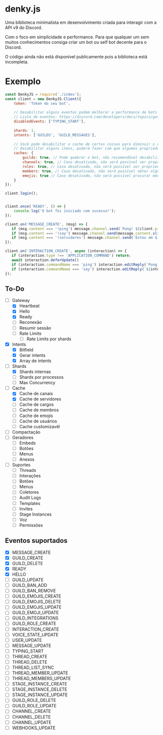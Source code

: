 # denky.js
Uma biblioteca minimalista em desenvolvimento criada para interagir com a API v9 do Discord.

Com o foco em simplicidade e performance. Para que qualquer um sem muitos conhecimentos consiga criar um bot ou self bot decente para o Discord.

O código ainda não está disponível publicamente pois a biblioteca está incompleta.

# Exemplo
```js
const DenkyJS = require('./index');
const client = new DenkyJS.Client({
    token: 'Token do seu bot',
    
    // Desabilitar alguns eventos podem melhorar a performance de bots grandes
    // Lista de eventos: https://discord.com/developers/docs/topics/gateway#commands-and-events-gateway-events
    disabledEvents: ['TYPING_START'],
    
    shards: 1,
    intents: ['GUILDS', 'GUILD_MESSAGES'],
    
    // Você pode desabilitar o cache de certas coisas para diminuir o consumo de memória.
    // Desabilitar alguns itens, poderá fazer com que algumas propriedades não estejam disponíveis sem fetch.
    caches: {
        guilds: true, // Pode quebrar o bot, não recomendável desabilitar.
        channels: true, // Caso desativado, não será possível ver propriedades e permissões de um canal.
        roles: true, // Caso desativado, não será possível ver propriedades, permissões e permissões de membros.
        members: true, // Caso desativado, não será possível obter algumas informações de membros.
        emojis: true // Caso desativado, não será possível procurar emojis.
    }
});

client.login();


client.once('READY', () => {
    console.log('O bot foi iniciado com sucesso!');
});

client.on('MESSAGE_CREATE', (msg) => {
   if (msg.content === '!ping') message.channel.send(`Pong! ${client.ping}ms.`);
   if (msg.content === '!say') message.channel.send(message.content.slice(4));
   if (msg.content === '!servidores') message.channel.send(`Estou em ${client.guilds.cache.size} servidores!`);
});

client.on('INTERACTION_CREATE', async (interaction) => {
   if (interaction.type !== 'APPLICATION_COMMAND') return;
   await interaction.deferUpdate()
   if (interaction.commandName === 'ping') interaction.editReply(`Pong! ${client.ping}ms.`);
   if (interaction.commandName === 'say') interaction.editReply(`${interaction.options[0].value ?? 'Nenhum texto inserido!'}`);
});

```

## To-Do
 - [ ] Gateway
    - [x] Heartbeat
    - [x] Hello
    - [x] Ready
    - [ ] Reconexão
    - [ ] Resumir sessão
    - [ ] Rate Limits
        - [ ] Rate Limits por shards
 - [x] Intents
    - [x] Bitfield
    - [x] Gerar intents
    - [x] Array de intents 
 - [ ] Shards
    - [x] Shards internas
    - [ ] Shards por processos
    - [ ] Max Concurrency
 - [ ] Cache
    - [x] Cache de canais
    - [x] Cache de servidores
    - [ ] Cache de cargos
    - [ ] Cache de membros
    - [ ] Cache de emojis
    - [ ] Cache de usuários
    - [ ] Cache customizavél
 - [ ] Compactação
 - [ ] Geradores
     - [ ] Embeds
     - [ ] Botões
     - [ ] Menus
     - [ ] Anexos
 - [ ] Suportes
     - [ ] Threads
     - [ ] Interações
     - [ ] Botões
     - [ ] Menus
     - [ ] Coletores
     - [ ] Audit Logs
     - [ ] Templates
     - [ ] Invites
     - [ ] Stage Instances
     - [ ] Voz
     - [ ] Permissões

## Eventos suportados
 - [x] MESSAGE_CREATE
 - [x] GUILD_CREATE
 - [x] GUILD_DELETE
 - [x] READY
 - [x] HELLO
 - [ ] GUILD_UPDATE
 - [ ] GUILD_BAN_ADD
 - [ ] GUILD_BAN_REMOVE
 - [ ] GUILD_EMOJIS_CREATE
 - [ ] GUILD_EMOJIS_DELETE
 - [ ] GUILD_EMOJIS_UPDATE
 - [ ] GUILD_EMOJI_UPDATE
 - [ ] GUILD_INTEGRATIONS
 - [ ] GUILD_ROLE_CREATE
 - [ ] INTERACTION_CREATE
 - [ ] VOICE_STATE_UPDATE
 - [ ] USER_UPDATE
 - [ ] MESSAGE_UPDATE
 - [ ] TYPING_START
 - [ ] THREAD_CREATE
 - [ ] THREAD_DELETE
 - [ ] THREAD_LIST_SYNC
 - [ ] THREAD_MEMBER_UPDATE
 - [ ] THREAD_MEMBERS_UPDATE
 - [ ] STAGE_INSTANCE_CREATE
 - [ ] STAGE_INSTANCE_DELETE
 - [ ] STAGE_INSTANCE_UPDATE
 - [ ] GUILD_ROLE_DELETE
 - [ ] GUILD_ROLE_UPDATE
 - [ ] CHANNEL_CREATE
 - [ ] CHANNEL_DELETE
 - [ ] CHANNEL_UPDATE
 - [ ] WEBHOOKS_UPDATE
